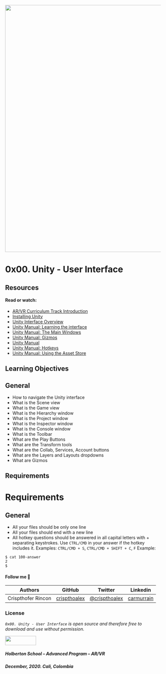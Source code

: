 <a href= "url"><img src="https://unity3d.com/profiles/unity3d/themes/unity/images/unity/beta/alpha-beta/unity-beta-dark-cust.jpg" width="800px"></a>

# 0x00. Unity - User Interface

## Resources
#### Read or watch:

* [AR/VR Curriculum Track Introduction]()
* [Installing Unity](https://store.unity.com/academic/unity-student)
* [Unity Interface Overview](https://www.youtube.com/watch?v=D7v2pjke5sc&feature=youtu.be)
* [Unity Manual: Learning the interface](https://docs.unity3d.com/Manual/LearningtheInterface.html)
* [Unity Manual: The Main Windows](https://docs.unity3d.com/Manual/UsingTheEditor.html)
* [Unity Manual: Gizmos](https://docs.unity3d.com/Manual/GizmosMenu.html)
* [Unity Manual](https://docs.unity3d.com/Manual/index.html)
* [Unity Manual: Hotkeys](https://docs.unity3d.com/Manual/UnityHotkeys.html)
* [Unity Manual: Using the Asset Store](https://docs.unity3d.com/Manual/AssetStore.html)

## Learning Objectives

## General
* How to navigate the Unity interface
* What is the Scene view
* What is the Game view
* What is the Hierarchy window
* What is the Project window
* What is the Inspector window
* What is the Console window
* What is the Toolbar
* What are the Play Buttons
* What are the Transform tools
* What are the Collab, Services, Account buttons
* What are the Layers and Layouts dropdowns
* What are Gizmos

## Requirements

# Requirements
## General
* All your files should be only one line
* All your files should end with a new line
* All hotkey questions should be answered in all capital letters with + separating keystrokes. Use ``CTRL/CMD`` in your answer if the hotkey includes it. Examples: ``CTRL/CMD + S``, ``CTRL/CMD + SHIFT + C``, ``F`` Example:

````
$ cat 100-answer
2
$

````

#### Follow me 💬

| Authors | GitHub | Twitter | Linkedin |
| :---: | :---: | :---: | :---: |
| Crispthofer Rincon | [crispthoalex](https://github.com/crispthoalex) | [@crispthoalex](https://twitter.com/crispthoalex) | [carmurrain](https://www.linkedin.com/in/carmurrain) |

### License
*`0x00. Unity - User Interface` is open source and therefore free to download and use without permission.*

<a href="url"><img src="https://www.holbertonschool.com/holberton-logo.png" align="middle" width="100" height="30"></a>

##### Holberton School – Advanced Program – AR/VR
##### December, 2020. Cali, Colombia